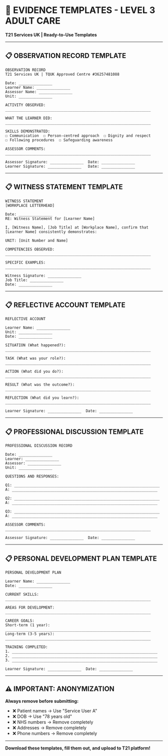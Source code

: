 # 📝 EVIDENCE TEMPLATES - LEVEL 3 ADULT CARE

**T21 Services UK | Ready-to-Use Templates**

---

## 📋 OBSERVATION RECORD TEMPLATE

```
OBSERVATION RECORD
T21 Services UK | TQUK Approved Centre #36257481088

Date: _______________
Learner Name: _______________
Assessor Name: _______________
Unit: _______________

ACTIVITY OBSERVED:
_________________________________________________________________

WHAT THE LEARNER DID:
_________________________________________________________________

SKILLS DEMONSTRATED:
☐ Communication  ☐ Person-centred approach  ☐ Dignity and respect
☐ Following procedures  ☐ Safeguarding awareness

ASSESSOR COMMENTS:
_________________________________________________________________

Assessor Signature: _______________  Date: _______________
Learner Signature: _______________   Date: _______________
```

---

## 📋 WITNESS STATEMENT TEMPLATE

```
WITNESS STATEMENT
[WORKPLACE LETTERHEAD]

Date: _______________
RE: Witness Statement for [Learner Name]

I, [Witness Name], [Job Title] at [Workplace Name], confirm that 
[Learner Name] consistently demonstrates:

UNIT: [Unit Number and Name]

COMPETENCIES OBSERVED:
_________________________________________________________________

SPECIFIC EXAMPLES:
_________________________________________________________________

Witness Signature: _______________
Job Title: _______________
Date: _______________
```

---

## 📋 REFLECTIVE ACCOUNT TEMPLATE

```
REFLECTIVE ACCOUNT

Learner Name: _______________
Unit: _______________
Date: _______________

SITUATION (What happened?):
_________________________________________________________________

TASK (What was your role?):
_________________________________________________________________

ACTION (What did you do?):
_________________________________________________________________

RESULT (What was the outcome?):
_________________________________________________________________

REFLECTION (What did you learn?):
_________________________________________________________________

Learner Signature: _______________  Date: _______________
```

---

## 📋 PROFESSIONAL DISCUSSION TEMPLATE

```
PROFESSIONAL DISCUSSION RECORD

Date: _______________
Learner: _______________
Assessor: _______________
Unit: _______________

QUESTIONS AND RESPONSES:

Q1: _________________________________________________________________
A: _________________________________________________________________

Q2: _________________________________________________________________
A: _________________________________________________________________

Q3: _________________________________________________________________
A: _________________________________________________________________

ASSESSOR COMMENTS:
_________________________________________________________________

Assessor Signature: _______________  Date: _______________
```

---

## 📋 PERSONAL DEVELOPMENT PLAN TEMPLATE

```
PERSONAL DEVELOPMENT PLAN

Learner Name: _______________
Date: _______________

CURRENT SKILLS:
_________________________________________________________________

AREAS FOR DEVELOPMENT:
_________________________________________________________________

CAREER GOALS:
Short-term (1 year): _________________________________________________________________
Long-term (3-5 years): _________________________________________________________________

TRAINING COMPLETED:
1. _________________________________________________________________
2. _________________________________________________________________
3. _________________________________________________________________

Learner Signature: _______________  Date: _______________
```

---

## ⚠️ IMPORTANT: ANONYMIZATION

**Always remove before submitting:**
- ❌ Patient names → Use "Service User A"
- ❌ DOB → Use "78 years old"
- ❌ NHS numbers → Remove completely
- ❌ Addresses → Remove completely
- ❌ Phone numbers → Remove completely

---

**Download these templates, fill them out, and upload to T21 platform!**
